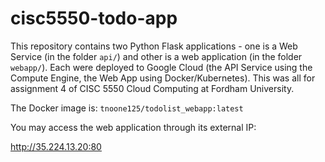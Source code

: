 # cisc5550-todo-app

This repository contains two Python Flask applications - one is a Web Service (in the folder `api/`) and other is a web application (in the folder `webapp/`). Each were deployed to Google Cloud (the API Service using the Compute Engine, the Web App using Docker/Kubernetes). This was all for assignment 4 of CISC 5550 Cloud Computing at Fordham University.

The Docker image is:
`tnoone125/todolist_webapp:latest`

You may access the web application through its external IP:

http://35.224.13.20:80
